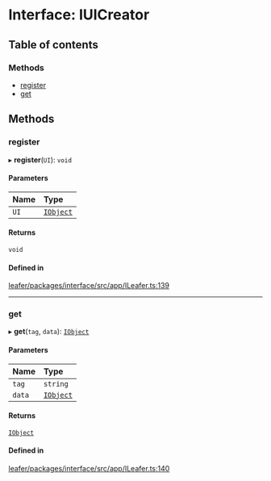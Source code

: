 # Interface: IUICreator

## Table of contents

### Methods

- [register](IUICreator.md#register)
- [get](IUICreator.md#get)

## Methods

### register

▸ **register**(`UI`): `void`

#### Parameters

| Name | Type |
| :------ | :------ |
| `UI` | [`IObject`](IObject.md) |

#### Returns

`void`

#### Defined in

[leafer/packages/interface/src/app/ILeafer.ts:139](https://github.com/leaferjs/leafer/blob/8db572e/packages/interface/src/app/ILeafer.ts#L139)

___

### get

▸ **get**(`tag`, `data`): [`IObject`](IObject.md)

#### Parameters

| Name | Type |
| :------ | :------ |
| `tag` | `string` |
| `data` | [`IObject`](IObject.md) |

#### Returns

[`IObject`](IObject.md)

#### Defined in

[leafer/packages/interface/src/app/ILeafer.ts:140](https://github.com/leaferjs/leafer/blob/8db572e/packages/interface/src/app/ILeafer.ts#L140)
